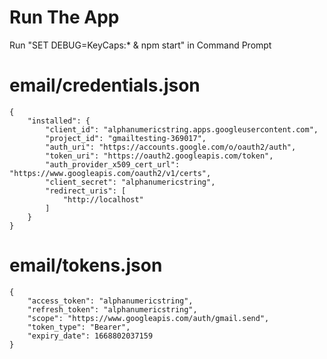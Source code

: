 # Run The App
Run "SET DEBUG=KeyCaps:* & npm start" in Command Prompt

# email/credentials.json
```
{
	"installed": {
		"client_id": "alphanumericstring.apps.googleusercontent.com",
		"project_id": "gmailtesting-369017",
		"auth_uri": "https://accounts.google.com/o/oauth2/auth",
		"token_uri": "https://oauth2.googleapis.com/token",
		"auth_provider_x509_cert_url": "https://www.googleapis.com/oauth2/v1/certs",
		"client_secret": "alphanumericstring",
		"redirect_uris": [
			"http://localhost"
		]
	}
}
```

# email/tokens.json
```
{
	"access_token": "alphanumericstring",
	"refresh_token": "alphanumericstring",
	"scope": "https://www.googleapis.com/auth/gmail.send",
	"token_type": "Bearer",
	"expiry_date": 1668802037159
}
```